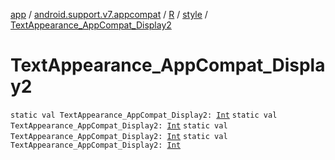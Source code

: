 [app](../../../index.md) / [android.support.v7.appcompat](../../index.md) / [R](../index.md) / [style](index.md) / [TextAppearance_AppCompat_Display2](.)

# TextAppearance_AppCompat_Display2

`static val TextAppearance_AppCompat_Display2: `[`Int`](https://kotlinlang.org/api/latest/jvm/stdlib/kotlin/-int/index.html)
`static val TextAppearance_AppCompat_Display2: `[`Int`](https://kotlinlang.org/api/latest/jvm/stdlib/kotlin/-int/index.html)
`static val TextAppearance_AppCompat_Display2: `[`Int`](https://kotlinlang.org/api/latest/jvm/stdlib/kotlin/-int/index.html)
`static val TextAppearance_AppCompat_Display2: `[`Int`](https://kotlinlang.org/api/latest/jvm/stdlib/kotlin/-int/index.html)